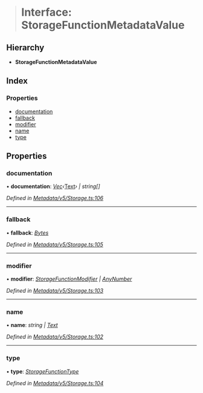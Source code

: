 > # Interface: StorageFunctionMetadataValue

## Hierarchy

* **StorageFunctionMetadataValue**

## Index

### Properties

* [documentation](_metadata_v5_storage_.storagefunctionmetadatavalue.md#documentation)
* [fallback](_metadata_v5_storage_.storagefunctionmetadatavalue.md#fallback)
* [modifier](_metadata_v5_storage_.storagefunctionmetadatavalue.md#modifier)
* [name](_metadata_v5_storage_.storagefunctionmetadatavalue.md#name)
* [type](_metadata_v5_storage_.storagefunctionmetadatavalue.md#type)

## Properties

###  documentation

• **documentation**: *[Vec](../classes/_codec_vec_.vec.md)‹*[Text](../classes/_primitive_text_.text.md)*› | string[]*

*Defined in [Metadata/v5/Storage.ts:106](https://github.com/polkadot-js/api/blob/35a2960/packages/types/src/Metadata/v5/Storage.ts#L106)*

___

###  fallback

• **fallback**: *[Bytes](../classes/_primitive_bytes_.bytes.md)*

*Defined in [Metadata/v5/Storage.ts:105](https://github.com/polkadot-js/api/blob/35a2960/packages/types/src/Metadata/v5/Storage.ts#L105)*

___

###  modifier

• **modifier**: *[StorageFunctionModifier](../classes/_metadata_v0_storage_.storagefunctionmodifier.md) | [AnyNumber](../modules/_types_.md#anynumber)*

*Defined in [Metadata/v5/Storage.ts:103](https://github.com/polkadot-js/api/blob/35a2960/packages/types/src/Metadata/v5/Storage.ts#L103)*

___

###  name

• **name**: *string | [Text](../classes/_primitive_text_.text.md)*

*Defined in [Metadata/v5/Storage.ts:102](https://github.com/polkadot-js/api/blob/35a2960/packages/types/src/Metadata/v5/Storage.ts#L102)*

___

###  type

• **type**: *[StorageFunctionType](../classes/_metadata_v5_storage_.storagefunctiontype.md)*

*Defined in [Metadata/v5/Storage.ts:104](https://github.com/polkadot-js/api/blob/35a2960/packages/types/src/Metadata/v5/Storage.ts#L104)*